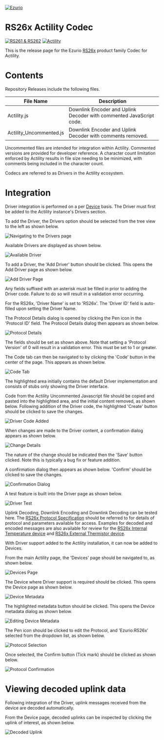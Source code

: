[![Ezurio](images/ezurio_logo.png)](https://www.ezurio.com/)

# RS26x Actility Codec

[![RS261 & RS262](images/rs26x_profile.png)](https://www.ezurio.com/iot-devices/lorawan-iot-devices/rs26x-sensor)
[![Actility](images/actility_logo.png)](https://www.actility.com/)

This is the release page for the Ezurio [RS26x][RS26x product brief] product family Codec for Actility. 

# Contents

Repository Releases include the following files.

| File Name               | Description                                                         |
|-------------------------|---------------------------------------------------------------------|
| Actility.js             | Downlink Encoder and Uplink Decoder with commented JavaScript code. |
| Actility_Uncommented.js | Downlink Encoder and Uplink Decoder with comments removed.          |

Uncommented files are intended for integration within Actility. Commented versions are provided for developer reference. A character count limitation enforced by Actility results in file size needing to be minimized, with comments being included in the character count.

Codecs are referred to as Drivers in the Actility ecosystem.

# Integration

Driver integration is performed on a per [Device][Actility Add Driver] basis. The Driver must first be added to the
Actility instance's Drivers section.

To add the Driver, the Drivers option should be selected from the tree view to the left as shown below.

![Navigating to the Drivers page](images/000_navigate_to_drivers_page.png)

Available Drivers are displayed as shown below.

![Available Driver](images/001_driver_list.png)

To add a Driver, the 'Add Driver' button should be clicked. This opens the Add Driver page as shown below.

![Add Driver Page](images/002_driver_details_fields.png)

Any fields suffixed with an asterisk must be filled in prior to adding the Driver code. Failure to do so will result in a validation error occurring.

For the RS26x, 'Driver Name' is set to 'RS26x'. The 'Driver ID' field is auto-filled upon setting the Driver Name.

The Protocol Details dialog is opened by clicking the Pen icon in the 'Protocol ID' field. The Protocol Details dialog then appears as shown below.

![Protocol Details](images/003_setting_protocol_details.png)

The fields should be set as shown above. Note that setting a 'Protocol Version' of 0 will result in a validation error. This must be set to 1 or greater.

The Code tab can then be navigated to by clicking the 'Code' button in the center of the page. This appears as shown below.

![Code Tab](images/004_code_tab.png)

The highlighted area initially contains the default Driver implementation and consists of stubs only showing the Driver interface.

Code from the Actility Uncommented Javascript file should be copied and pasted into the highlighted area, and the initial content removed, as shown below. Following addition of the Driver code, the highlighted 'Create' button should be clicked to save the changes.

![Driver Code Added](images/005_code_added_and_create_highlighted.png)

When changes are made to the Driver content, a confirmation dialog appears as shown below.

![Change Details](images/006_change_details.png)

The nature of the change should be indicated then the 'Save' button clicked. Note this is typically a bug fix or feature addition.

A confirmation dialog then appears as shown below. 'Confirm' should be clicked to save the changes.

![Confirmation Dialog](images/007_change_confirmation.png)

A test feature is built into the Driver page as shown below.

![Driver Test](images/008_test_fields.png)

Uplink Decoding, Downlink Encoding and Downlink Decoding can be tested here. The [RS26x Protocol Specification][RS26x LoRa Protocol] should be referred to for details of protocol and parameters available for access. Examples for decoded and encoded messages are also available for review for the [RS26x Internal Temperature device][RS26x Internal Temperature Test Cases] and [RS26x External Thermistor device][RS26x External Thermistor Test Cases].

With Driver support added to the Actility installation, it can now be added to Devices.

From the main Actility page, the 'Devices' page should be navigated to, as shown below.

![Devices Page](images/009_navigating_to_device.png)

The Device where Driver support is required should be clicked. This opens the Device page as shown below.

![Device Metadata](images/010_driver_metadata_button.png)

The highlighted metadata button should be clicked. This opens the Device metadata dialog as shown below.

![Editing Device Metadata](images/011_editing_metadata.png)

The Pen icon should be clicked to edit the Protocol, and 'Ezurio:RS26x' selected from the dropdown list, as shown below.

![Protocol Selection](images/012_protocol_selection.png)

Once selected, the Confirm button (Tick mark) should be clicked as shown below.

![Protocol Confirmation](images/013_protocol_confirmation.png)

# Viewing decoded uplink data

Following integration of the Driver, uplink messages received from the device are decoded automatically.

From the Device page, decoded uplinks can be inspected by clicking the uplink of interest, as shown below.

![Decoded Uplink](images/014_decoded_uplink.png)

[RS26x product brief]: <https://www.ezurio.com/documentation/product-brief-rs26x-sensor>
[RS26x LoRa Protocol]: <https://www.ezurio.com/documentation/application-note-lora-protocol-rs26x-series>
[Actility Add Driver]: <https://docs.thingpark.com/thingpark-x/latest/Driver/driver-introduction>
[RS26x Internal Temperature Test Cases]: <https://github.com/TheThingsNetwork/lorawan-devices/blob/master/vendor/ezurio/rs26x-int-temp-sensor-codec.yaml>
[RS26x External Thermistor Test Cases]: <https://github.com/TheThingsNetwork/lorawan-devices/blob/master/vendor/ezurio/rs26x-ext-therm-temp-sensor-codec.yaml>
